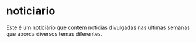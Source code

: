 # noticiario
Este é um noticiário que contem noticias divulgadas nas ultimas semanas que aborda diversos temas diferentes.
